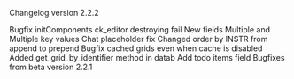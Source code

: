 Changelog version 2.2.2
 
Bugfix initComponents ck_editor destroying fail
New fields Multiple and Multiple key values
Chat placeholder fix
Changed order by INSTR from append to prepend
Bugfix cached grids even when cache is disabled
Added get_grid_by_identifier method in datab
Add todo items field
Bugfixes from beta version 2.2.1
